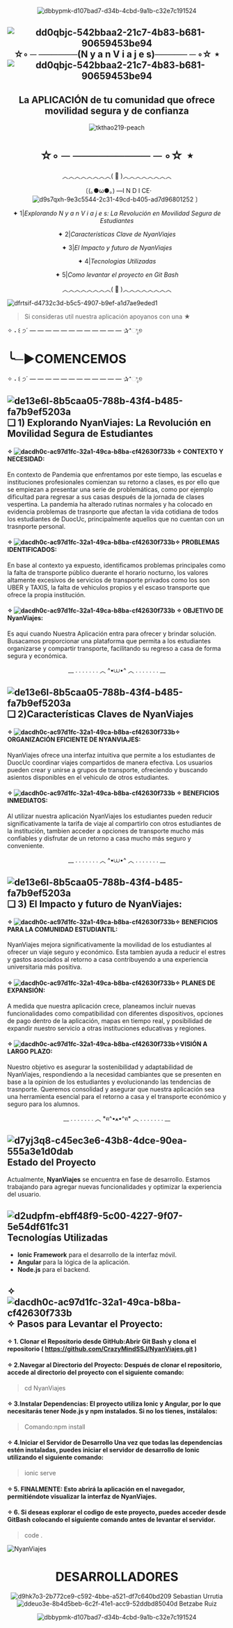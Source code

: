 <div align="center">
  
![dbbypmk-d107bad7-d34b-4cbd-9a1b-c32e7c191524](https://github.com/user-attachments/assets/d1be6b50-aa9e-42f0-833a-d4314715d79f)

##         ![dd0qbjc-542bbaa2-21c7-4b83-b681-90659453be94](https://github.com/user-attachments/assets/21b65f96-c644-41ed-b73e-afb99550e73a) ☆◦ ─ ──────(N y a n    V i a j e s)───── ─ ◦☆ ⋆ ![dd0qbjc-542bbaa2-21c7-4b83-b681-90659453be94](https://github.com/user-attachments/assets/056a21d2-6f57-42db-9d6b-f64c161214e0)

## La APLICACIÓN de tu comunidad que  ofrece movilidad segura y de confianza
![tkthao219-peach](https://github.com/user-attachments/assets/b85faa89-d792-41fb-9251-5464247f45a4)
# ☆◦ ─ ───────── ─ ◦☆ ⋆

</div>



</div>
<div align="center">
︿︿︿︿︿︿︿︿( 🚗 )︿︿︿︿︿︿︿︿

  〔(｡●ω●｡)  —I N D I CE‧ ![d9s7qxh-9e3c5544-2c31-49cd-b405-ad7d96801252](https://github.com/user-attachments/assets/c975a720-edb4-4cf0-ac62-28ffa9c433fb)
〕

✦                1|_Explorando N y a n  V i a j e s: La Revolución en Movilidad Segura de Estudiantes_

✦                2|_Características Clave de NyanViajes_

✦                3|_El Impacto y futuro de NyanViajes_ 

✦                4|_Tecnologias Utilizadas_ 

✦                5|_Como levantar el proyecto en Git Bash_ 


︿︿︿︿︿︿︿︿( 🚗 )︿︿︿︿︿︿︿︿
</div>



![dfrtsif-d4732c3d-b5c5-4907-b9ef-a1d7ae9eded1](https://github.com/user-attachments/assets/bf1bad8a-c80c-4c4d-9a07-59c683557157)



> Si consideras  util nuestra aplicación apoyanos con una ★

</div>
    
✧ ˖ ꒰ ੭´ — — — — — — — — — — — — ✰⁺ಿೖ୭

# ╰─►COMENCEMOS

✧ ˖ ꒰ ੭´ — — — — — — — — — — — — ✰⁺ಿೖ୭

##  ![de13e6l-8b5caa05-788b-43f4-b485-fa7b9ef5203a](https://github.com/user-attachments/assets/2b495e08-36ff-4863-bc06-643b11f79795) ❏ 1) Explorando NyanViajes: La Revolución en Movilidad Segura de Estudiantes
#### ✧ ![dacdh0c-ac97d1fc-32a1-49ca-b8ba-cf42630f733b](https://github.com/user-attachments/assets/a8a6f5f6-0257-4379-9462-005727b26e33) ✧ CONTEXTO Y NECESIDAD:
En contexto de Pandemia que enfrentamos por este tiempo, las escuelas e instituciones profesionales comienzan su retorno a clases, es por ello que se empiezan a presentar
una serie de problemáticas, como por ejemplo dificultad para regresar a sus casas después de la jornada de clases vespertina. La pandemia ha alterado rutinas normales y ha colocado en evidencia
problemas de trasnporte que afectan la vida cotidiana de todos los estudiantes de DuocUc, principalmente aquellos que no cuentan con un trasnporte personal.


####  ✧ ![dacdh0c-ac97d1fc-32a1-49ca-b8ba-cf42630f733b](https://github.com/user-attachments/assets/740f7d76-ee75-4bb9-be1f-1a9cf26ec644)✧ PROBLEMAS IDENTIFICADOS:
En base al contexto ya expuesto, identificamos problemas principales como la falta de transporte público duerante el horario nocturno, los valores altamente excesivos de servicios de transporte
privados como los son UBER y TAXIS, la falta de vehiculos propios y el escaso transporte que ofrece la propia institución.

#### ✧ ![dacdh0c-ac97d1fc-32a1-49ca-b8ba-cf42630f733b](https://github.com/user-attachments/assets/e058da1c-0ca7-4bd7-a9a4-6b366088d5d8) ✧ OBJETIVO DE NyanViajes:
Es aqui cuando Nuestra Aplicación entra para ofrecer y brindar solución. Busacamos proporcionar una plataforma que permita a los estudiantes organizarse y compartir transporte, facilitando su regreso 
a casa de forma segura y económica.
<div align="center">
  
__  .   .   .   .   .   .   .   ︿   ^•⩊•^  ︿   .   .   .   .   .   .   .  __
</div>  




##  ![de13e6l-8b5caa05-788b-43f4-b485-fa7b9ef5203a](https://github.com/user-attachments/assets/2b495e08-36ff-4863-bc06-643b11f79795) ❏ 2)Características Claves de NyanViajes
#### ✧ ![dacdh0c-ac97d1fc-32a1-49ca-b8ba-cf42630f733b](https://github.com/user-attachments/assets/1562e4c5-7b36-44d4-9eed-7de011cc99a1)✧ ORGANIZACIÓN EFICIENTE DE NYANVIAJES:
NyanViajes ofrece una interfaz intuitiva que permite a los estudiantes de DuocUc coordinar viajes compartidos de manera efectiva. Los usuarios pueden crear y unirse a grupos de transporte, ofreciendo 
y buscando asientos disponibles en el vehiculo de otros estudiantes.

#### ✧ ![dacdh0c-ac97d1fc-32a1-49ca-b8ba-cf42630f733b](https://github.com/user-attachments/assets/0bf00707-5b9c-4c95-873e-e7531dcc0786) ✧ BENEFICIOS INMEDIATOS:
Al utilizar nuestra aplicación NyanViajes los estudiantes pueden reducir significativamente la tarifa de viaje al compartirlo con otros estudiantes de la institución, tambien acceder a opciones de
transporte mucho más confiables y disfrutar de un retorno a casa mucho más seguro y conveniente.
<div align="center">
__  .   .   .   .   .   .   .   ︿  ^•⩊•^   ︿   .   .   .   .   .   .   .  __
</div>  

## ![de13e6l-8b5caa05-788b-43f4-b485-fa7b9ef5203a](https://github.com/user-attachments/assets/2b495e08-36ff-4863-bc06-643b11f79795) ❏ 3)  El Impacto y futuro de NyanViajes:
#### ✧ ![dacdh0c-ac97d1fc-32a1-49ca-b8ba-cf42630f733b](https://github.com/user-attachments/assets/30bde5bb-8df4-4182-8f9c-9fe2b8957600)✧ BENEFICIOS PARA LA COMUNIDAD ESTUDIANTIL: 
NyanViajes mejora significativamente la movilidad de los estudiantes al ofrecer un viaje seguro y económico. Esta tambien ayuda a reducir el estres y gastos asociados al retorno a casa contribuyendo
a una experiencia universitaria más positiva.

#### ✧ ![dacdh0c-ac97d1fc-32a1-49ca-b8ba-cf42630f733b](https://github.com/user-attachments/assets/7a90eb97-b35f-4e98-8915-940e37c68237)✧ PLANES DE EXPANSIÓN:
A medida que nuestra aplicación crece, planeamos incluir nuevas funcionalidades como compatibilidad con diferentes dispositivos, opciones de pago dentro de la aplicación, mapas en tiempo real,
y posibilidad de expandir nuestro servicio   a otras instituciones educativas y regiones.

#### ✧ ![dacdh0c-ac97d1fc-32a1-49ca-b8ba-cf42630f733b](https://github.com/user-attachments/assets/8e4060de-63b7-42f6-a56e-5dbe95ada786)✧VISIÓN A LARGO PLAZO:
Nuestro objetivo es asegurar la sostenibilidad y adaptabilidad de NyanViajes, respondiendo a la necesidad cambiantes que se presenten en base a la opinion de los estudiantes y evolucionando
las tendencias de trasnporte. Queremos consolidad y asegurar que nuestra aplicación sea una herramienta esencial para el retorno a casa y el transporte económico y seguro para los alumnos.
</div>


<div align="center">
__  .   .   .   .   .   .   .   ︿  *ฅ^•ﻌ•^ฅ*  ︿   .   .   .   .   .   .   .  __


</div>  

<div>
  
  ## ![d7yj3q8-c45ec3e6-43b8-4dce-90ea-555a3e1d0dab](https://github.com/user-attachments/assets/501f8273-46a7-4190-abd7-f1e51b42f8f6) Estado del Proyecto

Actualmente, **NyanViajes** se encuentra en fase de desarrollo. Estamos trabajando para agregar nuevas funcionalidades y optimizar la experiencia del usuario.

## ![d2udpfm-ebff48f9-5c00-4227-9f07-5e54df61fc31](https://github.com/user-attachments/assets/1197b101-fb9e-4835-89db-1d2179d0bfab) Tecnologías Utilizadas

- **Ionic Framework** para el desarrollo de la interfaz móvil.
- **Angular** para la lógica de la aplicación.
- **Node.js**  para el backend.


## ✧ ![dacdh0c-ac97d1fc-32a1-49ca-b8ba-cf42630f733b](https://github.com/user-attachments/assets/8e4060de-63b7-42f6-a56e-5dbe95ada786)✧ Pasos para Levantar el Proyecto:
#### ✧ 1. Clonar el Repositorio desde GitHub:Abrir Git Bash y clona el repositorio  ( https://github.com/CrazyMindSSJ/NyanViajes.git )
#### ✧ 2.Navegar al Directorio del Proyecto: Después de clonar el repositorio, accede al directorio del proyecto con el siguiente comando:
>cd NyanViajes
#### ✧ 3.Instalar Dependencias: El proyecto utiliza Ionic y Angular, por lo que necesitarás tener Node.js y npm instalados. Si no los tienes, instálalos:
> Comando:npm install
#### ✧ 4.Iniciar el Servidor de Desarrollo Una vez que todas las dependencias estén instaladas, puedes iniciar el servidor de desarrollo de Ionic utilizando el siguiente comando:
> ionic serve
#### ✧ 5. FINALMENTE: Esto abrirá la aplicación en el navegador, permitiéndote visualizar  la interfaz de NyanViajes.
#### ✧ 6. Si deseas explorar el codigo de este proyecto, puedes acceder desde GitBash colocando el siguiente comando antes de levantar el servidor.
>code .
</div>  



![NyanViajes](https://github.com/user-attachments/assets/57e2ab8a-1b3f-4c97-b9e6-df39fcc9e8fb)
<div align="center">
  
# DESARROLLADORES

![d9hk7o3-2b772ce9-c592-4bbe-a521-df7c640bd209](https://github.com/user-attachments/assets/7ef526af-33b4-449e-b805-a13bf747dad3) Sebastian Urrutia
![ddeuo3e-8b4d5beb-6c2f-41e1-acc9-52ddbd85040d](https://github.com/user-attachments/assets/e5e0d0bc-af72-4a83-97dd-2277ce3db461) Betzabe Ruiz

![dbbypmk-d107bad7-d34b-4cbd-9a1b-c32e7c191524](https://github.com/user-attachments/assets/a6fa0e47-af50-486a-89a4-e282c90850ce)

</div>  
